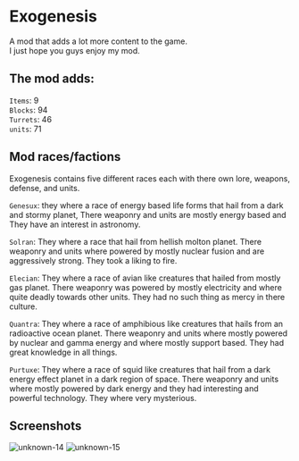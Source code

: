 # Exogenesis
A mod that adds a lot more content to the game.
<br>I just hope you guys enjoy my mod.


## The mod adds: 
`Items`: 9
<br>`Blocks`: 94
<br>`Turrets`: 46
<br>`units`: 71

## Mod races/factions 
Exogenesis contains five different races each with there own lore, weapons, defense, and units.

`Genesux`: they where a race of energy based life forms that hail from a dark and stormy planet, There weaponry and units are mostly energy based and They have an interest in astronomy.

`Solran`: They where a race that hail from hellish molton planet. There weaponry and units where powered by mostly nuclear fusion and are aggressively strong. They took a liking to fire.

`Elecian`: They where a race of avian like creatures that hailed from mostly gas planet. There weaponry was powered by mostly electricity and where quite deadly towards other units. They had no such thing as mercy in there culture.

`Quantra`: They where a race of amphibious like creatures that hails from an radioactive ocean planet. There weaponry and units where mostly powered by nuclear and gamma energy and where mostly support based. They had great knowledge in all things.

`Purtuxe`: They where a race of squid like creatures that hail from a dark energy effect planet in a dark region of space. There weaponry and units where mostly powered by dark energy and they had interesting and powerful technology. They where very mysterious.

## Screenshots
![unknown-14](https://user-images.githubusercontent.com/68311340/118233805-7227c080-b460-11eb-99cd-5ab35cecb273.png)
![unknown-15](https://user-images.githubusercontent.com/68311340/118233809-7358ed80-b460-11eb-8077-b3304aab2e0d.png)

